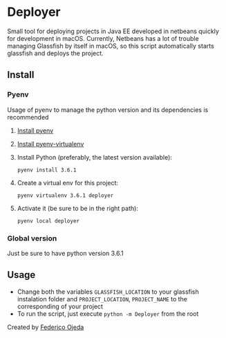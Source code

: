 # Deployer

Small tool for deploying projects in Java EE developed in netbeans quickly for development in macOS. Currently,
Netbeans has a lot of trouble managing Glassfish by itself in macOS, so this script automatically starts glassfish
and deploys the project.

## Install

### Pyenv

Usage of pyenv to manage the python version and its dependencies is recommended

1. [Install pyenv](https://github.com/yyuu/pyenv-installer)
2. [Install pyenv-virtualenv](https://github.com/yyuu/pyenv-virtualenv)
3. Install Python (preferably, the latest version available):

    ```shell
    pyenv install 3.6.1
    ```

4. Create a virtual env for this project:

    ```shell
    pyenv virtualenv 3.6.1 deployer
    ```

5. Activate it (be sure to be in the right path):

    ```shell
    pyenv local deployer
    ```

### Global version

Just be sure to have python version 3.6.1

## Usage

* Change both the variables `GLASSFISH_LOCATION` to your glassfish instalation folder and `PROJECT_LOCATION`,
 `PROJECT_NAME` to the corresponding of your project
* To run the script, just execute `python -m Deployer` from the root


Created by [Federico Ojeda](https://github.com/fedeojeda95)